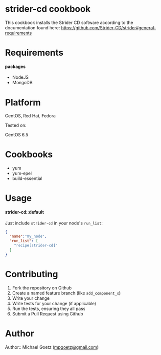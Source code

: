 # strider-cd cookbook
This cookbook installs the Strider CD software according to the documentation found here: https://github.com/Strider-CD/strider#general-requirements

# Requirements

#### packages
- NodeJS
- MongoDB

# Platform

CentOS, Red Hat, Fedora

Tested on:

CentOS 6.5

# Cookbooks

- yum
- yum-epel
- build-essential

# Usage

#### strider-cd::default
Just include `strider-cd` in your node's `run_list`:

```json
{
  "name":"my_node",
  "run_list": [
    "recipe[strider-cd]"
  ]
}
```

# Contributing

1. Fork the repository on Github
2. Create a named feature branch (like `add_component_x`)
3. Write your change
4. Write tests for your change (if applicable)
5. Run the tests, ensuring they all pass
6. Submit a Pull Request using Github

# Author

Author:: Michael Goetz (<mpgoetz@gmail.com>)
